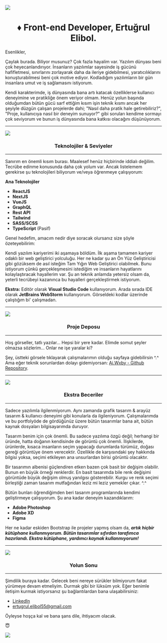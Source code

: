 ![](https://i.imgur.com/gw69TSY.png)
<h1 align="center">&diams; Front-end Developer, Ertuğrul Elibol.</h1>

Esenlikler,

Çaylak burada. Biliyor musunuz? Çok fazla hayalim var. Yazılım dünyası beni çok heyecanlandırıyor. İnsanların yazılımlar sayesinde iş gücünü hafifletmesi, sınırlarını zorlayarak daha da ileriye gidebilmesi, yaratıcılıklarını konuşturabilmesi beni çok motive ediyor. Kodladığım yazılımların bir gün insanlara umut ve iş sağlamasını istiyorum.

Kendi karakterimde, iş dünyasında bana artı katacak özelliklerse kullanıcı deneyimine ve pratikliğe önem veriyor olmam. Henüz yolun başında olduğumdan bütün gücü sarf ettiğim kısım işin teknik kısmı ancak her şeyiyle düzgün çalışan projelerde dahi; "Nasıl daha pratik hale getirebiliriz?", "Proje, kullanıcıya nasıl bir deneyim sunuyor?" gibi soruları kendime sormayı çok seviyorum ve bunun iş dünyasında bana katkısı olacağını düşünüyorum.

------------
![](https://i.imgur.com/LaLPlGB.png)
<h3 align="center"> Teknolojiler & Seviyeler </h3>

------------
Sanırım en önemli kısım burası. Maalesef henüz hiçbirinde iddialı değilim. Tecrübe edinme konusunda daha çok yolum var. Ancak listelemem gerekirse şu teknolojileri biliyorum ve/veya öğrenmeye çalışıyorum:

**Ana Teknolojiler**
- **ReactJS**
- **NextJS**
- **VueJS**
- **GraphQL**
- **Rest API**
- **Tailwind**
- **SASS/SCSS**  
- **TypeScript** (Pasif)


Genel hedefim, amacım nedir diye soracak olursanız size şöyle özeteyebilirim:

Kendi yazılım kariyerimi iki aşamaya böldüm. İlk aşama tamamen kariyer odaklı bir web geliştirici yolculuğu. Her ne kadar şu an Ön Yüz Geliştiricisi gibi gözüksem de asıl isteğim Tam Yığın Web Geliştirici olabilmek. Bunu istiyorum çünkü gerçekleşmesini istediğim ve insanların hayatlarını kolaylaştıracak hayallerim var. Şu an teknik anlamda yetersiz olsam da, yeterli tecrübeyi kazanınca bu hayalleri gerçekleştirmek istiyorum. 

**Ekstra:**
Editör olarak **Visual Studio Code** kullanıyorum. Arada sırada IDE olarak **JetBrains WebStorm** kullanıyorum. Görseldeki kodlar üzerinde çalıştığım bi' çalışmadan.

------------

[![](https://i.imgur.com/2R2CLAh.png)](https://github.com/aiWxby?tab=repositories)
<h3 align="center"> Proje Deposu </h3>

------------

Hoş görseller, tatlı yazılar... Hepsi bir yere kadar. Elimde somut şeyler olmazsa sözlerim... Onlar ne işe yaralar ki?

Şey, üstteki görsele tıklayarak çalışmalarımın olduğu sayfaya gidebilirsin ^.^ Ama eğer teknik sorunlardan dolayı gidemiyorsan: [Ai.Wxby - Github Repository](https://github.com/aiWxby?tab=repositories "Github Repository").

------------


![](https://i.imgur.com/AnEWG8R.png)
<h3 align="center"> Ekstra Beceriler </h3>

------------

Sadece yazılımla ilgilenmiyorum. Aynı zamanda grafik tasarım & arayüz tasarım & kullanıcı deneyimi gibi konularla da ilgileniyorum. Çalışmalarımda ve bu portfolyöde de gördüğünüz üzere bütün tasarımlar bana ait, bütün kaynak dosyaları bilgisayarımda duruyor.

Tasarım benim için çok önemli. Bu sadece yazılıma özgü değil; herhangi bir üründe, hatta doğanın kendisinde de görüntü çok önemli. İlişkilerde, ürünlerde, kısaca insanların seçim yapacağı durumlarda türümüz, doğası gereği görüntüye önem verecektir. Özellikle de karşısındaki şey hakkında bilgisi yoksa, seçimi etkileyen ana unsurlardan birisi görüntü olacaktır.

Bir tasarımın albenisi güçlendiren etken bazen çok basit bir değişim olabilir. Bunun en büyük örneği renklerdir. En basit tasarımda bile renk değişimi görüntüde büyük değişim olmuş yanılgısı gösterebilir. Kurgu ve renk seçimi birleştiği zaman tasarım mutfağından leziz mi leziz yemekler çıkar. ^.^

Bütün bunları öğrendiğimden beri tasarım programlarında kendimi geliştirmeye çalışıyorum. Şu ana kadar deneyim kazandıklarım:

- **Adobe Photoshop**
- **Adobe XD**
- **Figma**

Her ne kadar eskiden Bootstrap ile projeler yapmış olsam da, <b><em>artık hiçbir kütüphane kullanmıyorum. Bütün tasarımlar sıfırdan tarafımca hazırlandı. Ekstra kütüphane, yardımcı kaynak kullanmıyorum!</em></b>

------------
![](https://i.imgur.com/O6wp2LR.png)
<h3 align="center"> Yolun Sonu </h3>

------------
Şimdilik buraya kadar. Gelecek beni nereye sürükler bilmiyorum fakat yürümeye devam etmeliyim. Durmak gibi bir lüksüm yok. Eğer benimle iletişim kurmak istiyorsanız şu bağlantılardan bana ulaşabilirsiniz:
- [LinkedIn](https://www.linkedin.com/in/ertuğrul-elibol-7732b3222/ "LinkedIn")
- ertugrul.elibol55@gmail.com

Öyleyse hoşça kal ve bana şans dile, ihtiyacım olacak.

:innocent:

![](https://i.imgur.com/oo5g5SX.png)
